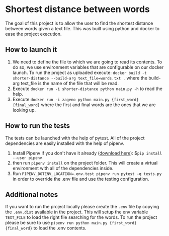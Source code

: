 # Shortest distance between words
The goal of this project is to allow the user to find the shortest distance between words given a text file.
This was built using python and docker to ease the project execution.

## How to launch it
1. We need to define the file to which we are going to read its contents. To do so, we use environment variables that are configurable on our docker launch. To run the project as uploaded execute:
`docker build -t shorter-distance --build-arg text_file=words.txt .`
where the build-arg text_file is the name of the file that will be read.
2. Execute `docker run -i shorter-distance python main.py -h` to read the help.
3. Execute `docker run -i zageno python main.py {first_word} {final_word}` where the first and final words are the ones that we are looking up.

## How to run the tests
The tests can be launched with the help of pytest. All of the project dependencies are easily installed with the help of pipenv.
1. Install Pipenv if you don't have it already ([download here](https://pipenv.readthedocs.io/en/latest/)): $`pip install --user pipenv`
2. then run `pipenv install` on the project folder. This will create a virtual environment with all of the dependencies inside.
3. Run `PIPENV_DOTENV_LOCATION=.env.test pipenv run pytest -q tests.py` in order to override the .env file and use the testing configuration.

## Additional notes
If you want to run the project locally please create the `.env` file by copying the `.env.dist` available in the project. This will setup the env variable `TEXT_FILE` to load the right file searching for the words. To run the project please be sure to use `pipenv run python main.py {first_word} {final_word}` to load the .env contents.
